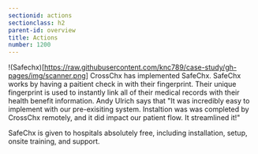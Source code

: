 ```yaml
---
sectionid: actions
sectionclass: h2
parent-id: overview
title: Actions
number: 1200
---
```

!(Safechx)[https://raw.githubusercontent.com/knc789/case-study/gh-pages/img/scanner.png] CrossChx has implemented SafeChx. SafeChx works by having a paitient check in with their fingerprint. Their unique fingerprint is used to instantly link all of their medical records with their health benefit information. Andy Ulrich says that "It was incredibly easy to implement with our pre-exisiting system. Instaltion was was completed by CrossChx remotely, and it did impact our patient flow. It streamlined it!"

SafeChx is given to hospitals absolutely free, including installation, setup, onsite training, and support.